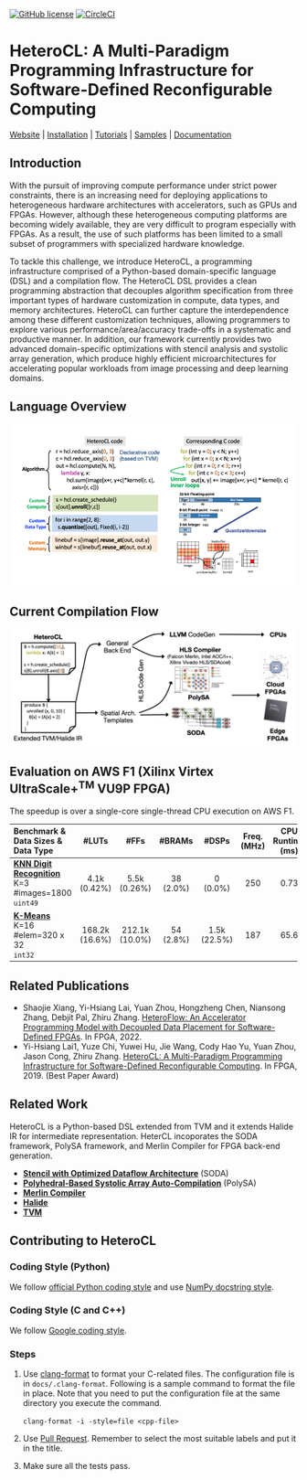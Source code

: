 [![GitHub license](https://dmlc.github.io/img/apache2.svg)](./LICENSE)
[![CircleCI](https://circleci.com/gh/cornell-zhang/heterocl/tree/master.svg?style=svg&circle-token=2b5ee9faf30b94aac41b61032d03e4654a65079d)](https://circleci.com/gh/cornell-zhang/heterocl/tree/master)

HeteroCL: A Multi-Paradigm Programming Infrastructure for Software-Defined Reconfigurable Computing
===================================================================================================

[Website](http://heterocl.csl.cornell.edu/web/index.html) | [Installation](http://heterocl.csl.cornell.edu/doc/installation.html) | [Tutorials](http://heterocl.csl.cornell.edu/doc/tutorials/index.html) | [Samples](http://heterocl.csl.cornell.edu/doc/samples/index.html) | [Documentation](http://heterocl.csl.cornell.edu/doc/index.html)

## Introduction

With the pursuit of improving compute performance under strict power constraints, there is an increasing need for deploying applications to heterogeneous hardware architectures with accelerators, such as GPUs and FPGAs. However, although these heterogeneous computing platforms are becoming widely available, they are very difficult to program especially with FPGAs. As a result, the use of such platforms has been limited to a small subset of programmers with specialized hardware knowledge.

To tackle this challenge, we introduce HeteroCL, a programming infrastructure comprised of a Python-based domain-specific language (DSL) and a compilation flow. The HeteroCL DSL provides a clean programming abstraction that decouples algorithm specification from three important types of hardware customization in compute, data types, and memory architectures. HeteroCL can further capture the interdependence among these different customization techniques, allowing programmers to explore various performance/area/accuracy trade-offs in a systematic and productive manner. In addition, our framework currently provides two advanced domain-specific optimizations with stencil analysis and systolic array generation, which produce highly efficient microarchitectures for accelerating popular workloads from image processing and deep learning domains.

## Language Overview

![flow](docs/lang_overview.png)

## Current Compilation Flow

![flow](docs/compile_flow.png)

## Evaluation on AWS F1 (Xilinx Virtex UltraScale+<sup>TM</sup> VU9P FPGA)
The speedup is over a single-core single-thread CPU execution on AWS F1.

| Benchmark & Data Sizes & Data Type | #LUTs | #FFs | #BRAMs | #DSPs | Freq. (MHz) | CPU Runtime (ms) | FPGA Runtime (ms) | Speedup |
| :-------- | :----------------: | :----: | :----:| :-----: | :----: | :------------: | :------:| :------: |
| **[KNN Digit Recognition](samples/digitrec/)**<br/>K=3 #images=1800<br/>`uint49` | 4.1k (0.42%) | 5.5k (0.26%) | 38 (2.0%) | 0 (0.0%) | 250 | 0.73 | 0.07 | 10.4 |
| **[K-Means](samples/kmeans)**<br/>K=16 #elem=320 x 32<br/>`int32` | 168.2k (16.6%) | 212.1k (10.0%) | 54 (2.8%) | 1.5k (22.5%) | 187 | 65.6 | 0.79 | 83.0 | 

## Related Publications

+ Shaojie Xiang, Yi-Hsiang Lai, Yuan Zhou, Hongzheng Chen, Niansong Zhang, Debjit Pal, Zhiru Zhang.
  [HeteroFlow: An Accelerator Programming Model with Decoupled Data Placement for Software-Defined FPGAs](https://www.csl.cornell.edu/~zhiruz/pdfs/heteroflow-fpga2022.pdf).
  In FPGA, 2022.
+ Yi-Hsiang Lai1, Yuze Chi, Yuwei Hu, Jie Wang, Cody Hao Yu, Yuan Zhou, Jason Cong, Zhiru Zhang.
  [HeteroCL: A Multi-Paradigm Programming Infrastructure for Software-Defined Reconfigurable Computing](https://www.csl.cornell.edu/~zhiruz/pdfs/heterocl-fpga2019.pdf).
  In FPGA, 2019. (Best Paper Award)

## Related Work

HeteroCL is a Python-based DSL extended from TVM and it extends Halide IR for intermediate representation. HeterCL incoporates the SODA framework, PolySA framework, and Merlin Compiler for FPGA back-end generation.

* **[Stencil with Optimized Dataflow Architecture](https://vast.cs.ucla.edu/~chiyuze/pub/iccad18.pdf)** (SODA)
* **[Polyhedral-Based Systolic Array Auto-Compilation](http://cadlab.cs.ucla.edu/~jaywang/papers/iccad18-polysa.pdf)** (PolySA)
* **[Merlin Compiler](https://www.falconcomputing.com/merlin-fpga-compiler/)**
* **[Halide](https://halide-lang.org)**
* **[TVM](https://tvm.ai)**

## Contributing to HeteroCL

### Coding Style (Python)

We follow [official Python coding style](https://www.python.org/dev/peps/pep-0008/#descriptive-naming-styles) and use [NumPy docstring style](https://numpydoc.readthedocs.io/en/latest/format.html#other-points-to-keep-in-mind).

### Coding Style (C and C++)

We follow [Google coding style](https://google.github.io/styleguide/cppguide.htm).

### Steps

1. Use [clang-format](https://clang.llvm.org/docs/ClangFormat.html) to format your C-related files. The configuration file is in `docs/.clang-format`. Following is a sample command to format the file in place. Note that you need to put the configuration file at the same directory you execute the command.

   ``clang-format -i -style=file <cpp-file>``
2. Use [Pull Request](https://help.github.com/articles/about-pull-requests/). Remember to select the most suitable labels and put it in the title.
3. Make sure all the tests pass.
